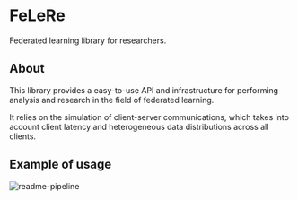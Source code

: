 # FeLeRe
Federated learning library for researchers.

## About
This library provides a  easy-to-use  API and infrastructure for performing analysis and research in the field of federated learning. 

It relies on the simulation of client-server communications, which takes into account client latency and heterogeneous data distributions across all clients.

## Example of usage

![readme-pipeline](./res/readme/readme.gif)